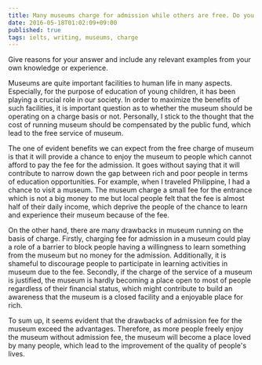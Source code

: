 ```yaml
---
title: Many museums charge for admission while others are free. Do you think the advantages of charging people for admission to museums outweigh the disadvantages?
date: 2016-05-18T01:02:09+09:00
published: true
tags: ielts, writing, museums, charge
---
```



Give reasons for your answer and include any relevant examples from your own knowledge or experience.


Museums are quite important facilities to human life in many aspects. Especially, for the purpose of education of young children, it has been playing a crucial role in our society. In order to maximize the benefits of such facilities, it is important question as to whether the museum should be operating on a charge basis or not. Personally, I stick to the thought that the cost of running museum should be compensated by the public fund, which lead to the free service of museum.


The one of evident benefits we can expect from the free charge of museum is that it will provide a chance to enjoy the museum  to people which cannot afford to pay the fee for the admission. It goes without saying that it will contribute to narrow down the gap between rich and poor people in terms of education opportunities. For example, when I traveled Philippine, I had a chance to visit a museum. The museum charge a small fee for the entrance which is not a big money to me but local people felt that the fee is almost half of their daily income, which deprive the people of the chance to learn and experience their museum because of the fee.


On the other hand, there are many drawbacks in museum running on the basis of charge. Firstly, charging fee for admission in a museum could play a role of a barrier to block people having a willingness to learn something from the museum but no money for the admission. Additionally, it is shameful to discourage people to participate in learning activities in museum due to the fee. Secondly, if the charge of the service of a museum is justified, the museum is hardly becoming a place open to most of people regardless of their financial status, which might contribute to build an awareness that the museum is a closed facility and a enjoyable place for rich.


To sum up, it seems evident that the drawbacks of admission fee for the museum exceed the advantages. Therefore, as more people freely enjoy the museum without admission fee, the museum will become a place loved by many people, which lead to the improvement of the quality of people's lives.
